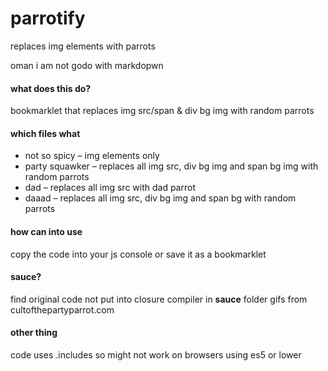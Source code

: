 # parrotify
replaces img elements with parrots

oman i am not godo with markdopwn

#### what does this do?
bookmarklet that replaces img src/span & div bg img with random parrots

#### which files what
- not so spicy – img elements only
- party squawker – replaces all img src, div bg img and span bg img with random parrots
- dad – replaces all img src with dad parrot
- daaad – replaces all img src, div bg img and span bg with random parrots

#### how can into use
copy the code into your js console or save it as a bookmarklet

#### sauce?
find original code not put into closure compiler in **sauce** folder
gifs from cultofthepartyparrot.com

#### other thing
code uses .includes so might not work on browsers using es5 or lower
